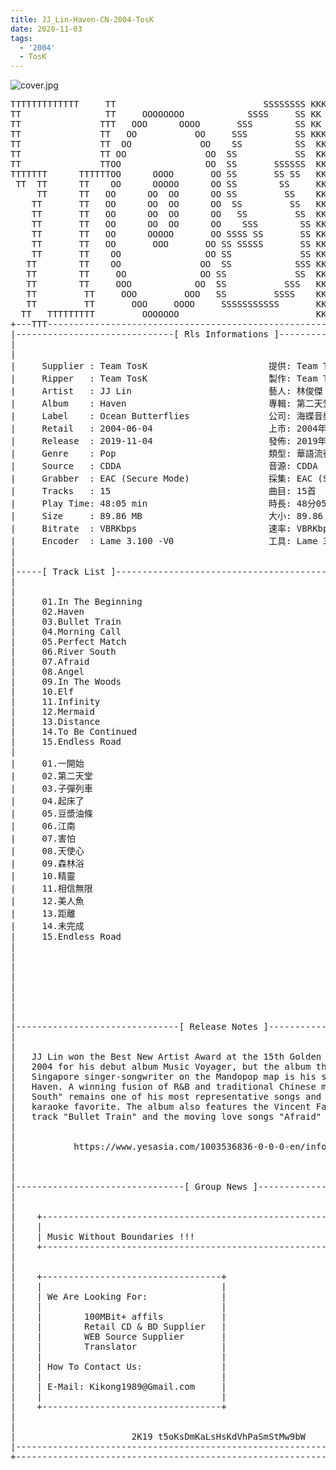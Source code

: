 ```yaml
---
title: JJ_Lin-Haven-CN-2004-TosK
date: 2020-11-03
tags:
  - '2004'
  - TosK
---
```


![cover.jpg](https://goindex.65style.workers.dev/1:/JJ_Lin-Haven-CN-2004-TosK/00-jj_lin-haven-cn-2004-proof-tosk.jpg)

<retrotxt v-slot>
<pre class="has-text-plain text-1x font-ibm_vga_8x16">TTTTTTTTTTTTT     TT                            SSSSSSSS KKKKKK    KKKK    KKKKKKK
TT                TT     OOOOOOOO            SSSS     SS KK        KKKK        KK
TT               TTT   OOO      OOOO       SSS        SS KK        KKK         KK
TT               TT   OO           OO     SSS         SS KKK       KKK        KK
TT               TT  OO             OO    SS          SS  KK       KK        KK
TT               TT OO               OO  SS           SS  KK                KK
TT               TTOO                OO  SS       SSSSSS  KK                KK
TTTTTTT      TTTTTTOO      OOOO       OO SS       SS SS   KK               KK
 TT  TT      TT    OO      OOOOO      OO SS        SS     KK              KK
     TT      TT   OO      OO  OO      OO SS         SS    KK              KK
    TT       TT   OO      OO  OO      OO  SS         SS   KK               KK
    TT       TT   OO      OO  OO      OO   SS         SS  KK                KK
    TT       TT   OO      OO  OO      OO    SSS        SS KK                 KK
    TT       TT   OO      OOOOO       OO SSSS SS       SS KK                  KK
    TT       TT   OO       OOO       OO SS SSSSS       SS KK                   KK
    TT       TT    OO                OO SS             SS KK       KK           KK
   TT        TT    OO               OO  SS            SSS KK      KKKK         KK
   TT        TT     OO              OO SS             SS  KK      KK KK       KK
   TT        TT     OOO            OO  SS           SSS   KK      KK  KK    KKK
   TT         TT     OOO         OOO   SS         SSSS    KK       KK  KK  KKK
   TT         TT       OOO     OOOO     SSSSSSSSSSS       KK KKKKKKKK  KK KKK
  TT   TTTTTTTTT         OOOOOOO                          KKKK          KKKK
+---TTT-----------------------------------------------------------------KKK----+
|------------------------------[ Rls Informations ]----------------------------|
|                                                                              |
|                                                                              |
|     Supplier : Team TosK                       提供: Team TosK               |
|     Ripper   : Team TosK                       製作: Team TosK               |
|     Artist   : JJ Lin                          藝人: 林俊傑                  |
|     Album    : Haven                           專輯: 第二天堂                |
|     Label    : Ocean Butterflies               公司: 海蝶音樂                |
|     Retail   : 2004-06-04                      上市: 2004年06月04日          |
|     Release  : 2019-11-04                      發佈: 2019年11月04日          |
|     Genre    : Pop                             類型: 華語流行                |
|     Source   : CDDA                            音源: CDDA                    |
|     Grabber  : EAC (Secure Mode)               採集: EAC (Secure Mode)       |
|     Tracks   : 15                              曲目: 15首                    |
|     Play Time: 48:05 min                       時長: 48分05秒                |
|     Size     : 89.86 MB                        大小: 89.86 MB                |
|     Bitrate  : VBRKbps                         速率: VBRKbps                 |
|     Encoder  : Lame 3.100 -V0                  工具: Lame 3.100 -V0          |
|                                                                              |
|                                                                              |
|-----[ Track List ]-----------------------------------------------------------|
|                                                                              |
|                                                                              |
|     01.In The Beginning                                    [01:08]           |
|     02.Haven                                               [04:26]           |
|     03.Bullet Train                                        [03:24]           |
|     04.Morning Call                                        [00:25]           |
|     05.Perfect Match                                       [04:16]           |
|     06.River South                                         [04:28]           |
|     07.Afraid                                              [04:42]           |
|     08.Angel                                               [03:59]           |
|     09.In The Woods                                        [00:23]           |
|     10.Elf                                                 [04:05]           |
|     11.Infinity                                            [03:21]           |
|     12.Mermaid                                             [04:14]           |
|     13.Distance                                            [04:14]           |
|     14.To Be Continued                                     [00:21]           |
|     15.Endless Road                                        [04:39]           |
|                                                            -------           |
|     01.一開始                                              [01:08]           |
|     02.第二天堂                                            [04:26]           |
|     03.子彈列車                                            [03:24]           |
|     04.起床了                                              [00:25]           |
|     05.豆漿油條                                            [04:16]           |
|     06.江南                                                [04:28]           |
|     07.害怕                                                [04:42]           |
|     08.天使心                                              [03:59]           |
|     09.森林浴                                              [00:23]           |
|     10.精靈                                                [04:05]           |
|     11.相信無限                                            [03:21]           |
|     12.美人魚                                              [04:14]           |
|     13.距離                                                [04:14]           |
|     14.未完成                                              [00:21]           |
|     15.Endless Road                                        [04:39]           |
|                                                            -------           |
|                                                             48:05 min        |
|                                                             89.86 MB         |
|                                                                              |
|                                                                              |
|                                                                              |
|                                                                              |
|                                                                              |
|-------------------------------[ Release Notes ]------------------------------|
|                                                                              |
|                                                                              |
|   JJ Lin won the Best New Artist Award at the 15th Golden Melody Awards in   |
|   2004 for his debut album Music Voyager, but the album that really put the  |
|   Singapore singer-songwriter on the Mandopop map is his sophomore effort    |
|   Haven. A winning fusion of R&amp;B and traditional Chinese music, "River       |
|   South" remains one of his most representative songs and a perennial        |
|   karaoke favorite. The album also features the Vincent Fang-penned dance    |
|   track "Bullet Train" and the moving love songs "Afraid" and "Distance."    |
|                                                                              |
|                                                                              |
|           https://www.yesasia.com/1003536836-0-0-0-en/info.html              |
|                                                                              |
|                                                                              |
|                                                                              |
|--------------------------------[ Group News ]--------------------------------|
|                                                                              |
|                                                                              |
|    +--------------------------------------------------------------------+    |
|    |                                                                    |    |
|    | Music Without Boundaries !!!                                       |    |
|    +--------------------------------------------------------------------+    |
|                                                                              |
|                                                                              |
|    +----------------------------------+                                      |
|    |                                  |                                      |
|    | We Are Looking For:              |                                      |
|    |                                  |                                      |
|    |        100MBit+ affils           |                                      |
|    |        Retail CD &amp; BD Supplier   |                                      |
|    |        WEB Source Supplier       |                                      |
|    |        Translator                |                                      |
|    |                                  |                                      |
|    | How To Contact Us:               |                                      |
|    |                                  |                                      |
|    | E-Mail: Kikong1989@Gmail.com     |                                      |
|    |                                  |                    RlS No. 1657      |
|    +----------------------------------+                                      |
|                                                                              |
|                                                                              |
|                      2K19 t5oKsDmKaLsHsKdVhPaSmStMw9bW                       |
|------------------------------------------------------------------------------|
+------------------------------------------------------------------------------+
<span class="dos-cursor">_</span></pre>
</retrotxt>

<a-player 
    :options="{
        audio: [
          {
            name: '第二天堂',
            artist: '林俊傑',
            url: 'https://goindex.65style.workers.dev/1:/JJ_Lin-Haven-CN-2004-TosK/02-jj_lin-haven-tosk.mp3',
            cover: 'https://goindex.65style.workers.dev/1:/JJ_Lin-Haven-CN-2004-TosK/00-jj_lin-haven-cn-2004-proof-tosk.jpg',
            theme: '#ebd0c2'
          },
        ]
    }"
/>

<download url="https://www50.zippyshare.com/v/yJiMJLXr/file.html"/>


